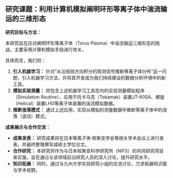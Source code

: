 ## 研究课题：利用计算机模拟阐明环形等离子体中湍流输运的三维形态

**研究目标与方法：**

本研究旨在应对阐明环形等离子体（Torus Plasma）中湍流输运三维形态的挑战，主要采用计算机模拟手段进行攻关。

具体而言，我们将：

1.  **引入机器学习：** 针对“从沿视线方向积分的观测信号推断等离子体分布”这一问题，引入机器学习方法，并将其开发成为我们持续建设的数据分析环境中的新工具。
2.  **模拟实验测量：** 将包含上述机器学习工具在内的实验测量模拟程序（Simulation Routine），应用于托卡马克（Tokamak）装置JT-60SA、螺旋（Helical）装置LHD等离子体装置的湍流模拟数据。
3.  **推断涨落模式：** 通过上述应用，实现从模拟的测量数据中推断等离子体中的涨落（波动）模式。

**成果展示与合作交流：**

*   **成果发表：** 研究成果将在日本等离子体·核聚变学会等相关学术会议上进行发表，并最终整理撰写成硕士学位论文。
*   **合作研究：** 本研究将作为与日本核聚变科学研究所（NIFS）的共同研究项目来实施，旨在通过与该领域前沿研究人员的深入讨论，提升研究水平。
*   **知识拓展：** 同时，通过与九州大学实验研究小组的交流讨论，力求拓展知识面与学术视野。